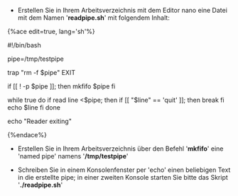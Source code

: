 * Erstellen Sie in Ihrem Arbeitsverzeichnis mit dem Editor nano eine Datei mit dem Namen '**readpipe.sh**' mit folgendem Inhalt:

{%ace edit=true, lang='sh'%}

#!/bin/bash

pipe=/tmp/testpipe

trap "rm -f $pipe" EXIT

if [[ ! -p $pipe ]]; then
    mkfifo $pipe
fi

while true
do
    if read line <$pipe; then
        if [[ "$line" == 'quit' ]]; then
            break
        fi
        echo $line
    fi
done

echo "Reader exiting"

{%endace%}


* Erstellen Sie in Ihrem Arbeitsverzeichnis über den Befehl '**mkfifo**' eine 'named pipe' namens '**/tmp/testpipe**'

* Schreiben Sie in einem Konsolenfenster per 'echo' einen beliebigen Text in die erstellte pipe; in einer zweiten Konsole starten Sie bitte das Skript '**./readpipe.sh**' 